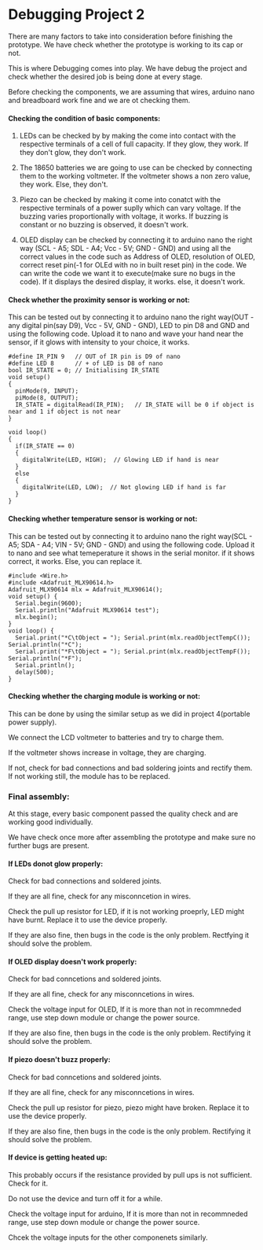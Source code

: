 # Debugging Project 2

There are many factors to take into consideration before finishing the prototype. We have check whether the prototype is working to its cap or not. 

This is where Debugging comes into play. We have debug the project and check whether the desired job is being done at every stage.

Before checking the components, we are assuming that wires, arduino nano and breadboard work fine and we are ot checking them.

#### Checking the condition of basic components:

1. LEDs can be checked by by making the come into contact with the respective terminals of a cell of full capacity. If they glow, they work. If they don't glow, they don't work.

2. The 18650 batteries we are going to use can be checked by connecting them to the working voltmeter. If the voltmeter shows a non zero value, they work. Else, they don't.

3. Piezo can be checked by making it come into conatct with the respective terminals of a power suplly which can vary voltage. If the buzzing varies proportionally with voltage, it works. If buzzing is constant or no buzzing is observed, it doesn't work.

4. OLED display can be checked by connecting it to arduino nano the right way (SCL - A5; SDL - A4; Vcc - 5V; GND - GND) and using all the correct values in the code such as Address of OLED, resolution of OLED, correct reset pin(-1 for OLEd with no in built reset pin) in the code. We can write the code we want it to execute(make sure no bugs in the code). If it displays the desired display, it works. else, it doesn't work. 

#### Check whether the proximity sensor is working or not:

This can be tested out by connecting it to arduino nano the right way(OUT - any digital pin(say D9), Vcc - 5V, GND - GND), LED to pin D8 and GND and using the following code. Upload it to nano and wave your hand near the sensor, if it glows with intensity to your choice, it works. 

```
#define IR_PIN 9   // OUT of IR pin is D9 of nano
#define LED 8      // + of LED is D8 of nano
bool IR_STATE = 0; // Initialising IR_STATE
void setup()
{
  pinMode(9, INPUT);    
  piMode(8, OUTPUT);
  IR_STATE = digitalRead(IR_PIN);   // IR_STATE will be 0 if object is near and 1 if object is not near
}

void loop()
{
  if(IR_STATE == 0)
  {
    digitalWrite(LED, HIGH);  // Glowing LED if hand is near 
  }
  else
  {
    digitalWrite(LED, LOW);  // Not glowing LED if hand is far
  }
}
```
#### Checking whether temperature sensor is working or not:

This can be tested out by connecting it to arduino nano the right way(SCL - A5; SDA - A4; VIN - 5V; GND - GND) and using the following code. Upload it to nano and see what temeperature it shows in the serial monitor. if it shows correct, it works. Else, you can replace it. 

```
#include <Wire.h>
#include <Adafruit_MLX90614.h>
Adafruit_MLX90614 mlx = Adafruit_MLX90614();
void setup() {
  Serial.begin(9600);
  Serial.println("Adafruit MLX90614 test");  
  mlx.begin();  
}
void loop() {
  Serial.print("*C\tObject = "); Serial.print(mlx.readObjectTempC()); Serial.println("*C");
  Serial.print("*F\tObject = "); Serial.print(mlx.readObjectTempF()); Serial.println("*F");
  Serial.println();
  delay(500);
}
```
#### Checking whether the charging module is working or not:

This can be done by using the similar setup as we did in project 4(portable power supply).

We connect the LCD voltmeter to batteries and try to charge them. 

If the voltmeter shows increase in voltage, they are charging. 

If not, check for bad connections and bad soldering joints and rectify them. If not working still, the module has to be replaced. 

### Final assembly:

At this stage, every basic component passed the quality check and are working good individually. 

We have check once more after assembling the prototype and make sure no further bugs are present.

#### If LEDs donot glow properly:

Check for bad connections and soldered joints. 

If they are all fine, check for any misconncetion in wires.

Check the pull up resistor for LED, if it is not working proeprly, LED might have burnt. Replace it to use the device properly.

If they are also fine, then bugs in the code is the only problem. Rectfying it should solve the problem.

#### If OLED display doesn't work properly:

Check for bad conncetions and soldered joints.

If they are all fine, check for any misconncetions in wires.

Check the voltage input for OLED, If it is more than not in recommneded range, use step down module or change the power source. 

If they are also fine, then bugs in the code is the only problem. Rectifying it should solve the problem.

#### If piezo doesn't buzz properly:

Check for bad conncetions and soldered joints.

If they are all fine, check for any misconncetions in wires.

Check the pull up resistor for piezo, piezo might have broken. Replace it to use the device properly.

If they are also fine, then bugs in the code is the only problem. Rectifying it should solve the problem.

#### If device is getting heated up:

This probably occurs if the resistance provided by pull ups is not sufficient. Check for it.

Do not use the device and turn off it for a while. 

Check the voltage input for arduino, If it is more than not in recommneded range, use step down module or change the power source. 

Chcek the voltage inputs for the other componenets similarly. 









